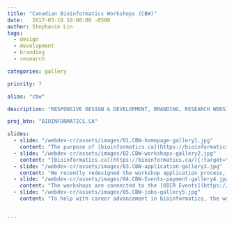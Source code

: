 ```yaml
---
title: "Canadian Bioinformatics Workshops (CBW)"
date:   2017-03-10 10:00:00 -0500
author: Stephanie Lin
tags:
  - design
  - development
  - branding
  - research

categories: gallery

priority: 7

alias: "cbw"

description: "RESPONSIVE DESIGN & DEVELOPMENT, BRANDING, RESEARCH WEBSITE"

proj_btn: "BIOINFORMATICS.CA"

slides:
  - slide: "/webdev-cr/assets/images/01.CBW-homepage-gallery1.jpg"
    content: "The purpose of [bioinformatics.ca](https://bioinformatics.ca/){:target=\"_blank\"} is to demonstrate OICR’s leadership in cancer bioinformatics and increase the involvement of OICR within education, healthcare and private sector communities."
  - slide: "/webdev-cr/assets/images/02.CBW-workshops-gallery2.jpg"
    content: "[Bioinformatics.ca](https://bioinformatics.ca/){:target=\"_blank\"} aims to train the next generation of researchers by offering workshops for advanced technologies and the latest approaches in dealing with new data."
  - slide: "/webdev-cr/assets/images/03.CBW-application-gallery3.jpg"
    content: "We recently redesigned the workshop application process, making it very smooth and appealing for trainees to apply.  During the design analysis process, we collaborated with CBW stakeholders to ensure that all user scenarios were met and all of the user problems were solved"    
  - slide: "/webdev-cr/assets/images/04.CBW-Events-payment-gallery4.jpg"
    content: "The workshops are connected to the [OICR Events](https://events.oicr.on.ca/){:target=\"_blank\"} website that we built to collect payment using the Moneris payment solution."
  - slide: "/webdev-cr/assets/images/05.CBW-jobs-gallery5.jpg"
    content: "To help with career advancement in bioinformatics, the website also includes [job postings](https://bioinformatics.ca/jobs){:target=\"_blank\"} and useful resources such as a [links directory](https://bioinformatics.ca/links_directory/){:target=\"_blank\"} with expert resources."


---
```

